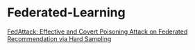 # Federated-Learning





[FedAttack: Effective and Covert Poisoning Attack on Federated Recommendation via Hard Sampling]()
